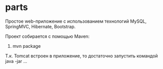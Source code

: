 # parts

Простое web-приложение с использованием технологий MySQL, SpringMVC, Hibernate, Bootstrap.

Проект собирается с помощью Maven:
1) mvn package

Т.к. Tomcat встроен в приложение, то достаточно запустить командой java -jar ...
